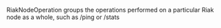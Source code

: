 RiakNodeOperation groups the operations performed on a particular Riak node as a whole, such as 
/ping or /stats
